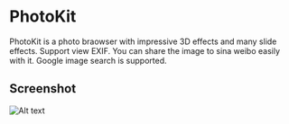 PhotoKit
==============

PhotoKit is a photo braowser with impressive 3D effects and many slide effects. Support view EXIF.
You can share the image to sina weibo easily with it. Google image search is supported.



Screenshot
-------

![Alt text](https://github.com/wang-bin/PhotoKit/raw/master/screenshot/Screenshot-854x480.png "desktop version")
